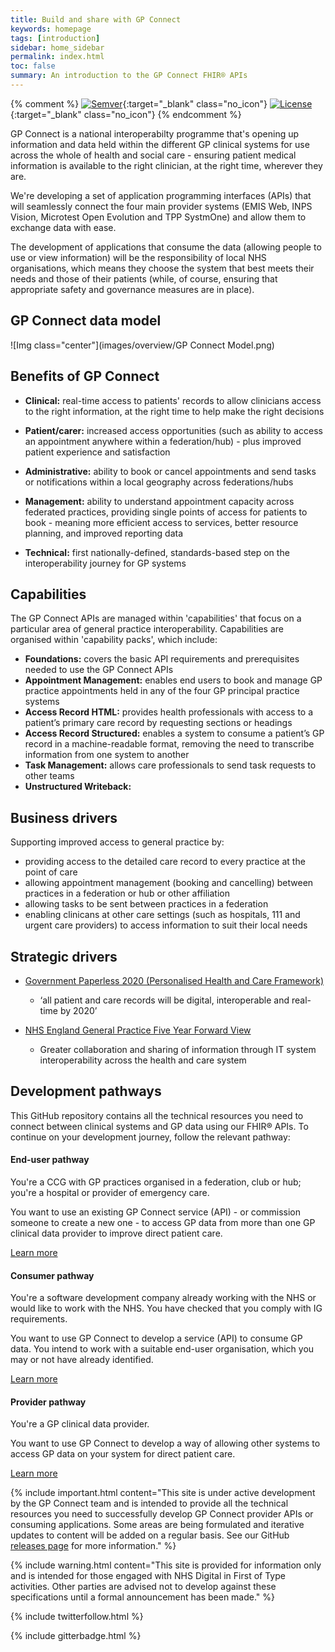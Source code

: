 ```yaml
---
title: Build and share with GP Connect
keywords: homepage
tags: [introduction]
sidebar: home_sidebar
permalink: index.html
toc: false
summary: An introduction to the GP Connect FHIR® APIs
---
```


{% comment %}
[![Semver](http://img.shields.io/badge/semver-2.0.0-yellow.svg)](http://semver.org/spec/v2.0.0.html){:target="_blank" class="no_icon"} [![License](http://img.shields.io/:license-apache2-blue.svg)](http://www.apache.org/licenses/LICENSE-2.0.html){:target="_blank" class="no_icon"} 
{% endcomment %}

GP Connect is a national interoperabilty programme that's opening up information and data held within the different GP clinical systems for use across the whole of health and social care - ensuring patient medical information is available to the right clinician, at the right time, wherever they are. 

We're developing a set of application programming interfaces (APIs) that will seamlessly connect the four main provider systems (EMIS Web, INPS Vision, Microtest Open Evolution and TPP SystmOne) and allow them to exchange data with ease.

The development of applications that consume the data (allowing people to use or view information) will be the responsibility of local NHS organisations, which means they choose the system that best meets their needs and those of their patients (while, of course, ensuring that appropriate safety and governance measures are in place).

## GP Connect data model ##

![Img class="center"](images/overview/GP Connect Model.png)

## Benefits of GP Connect ##

-   **Clinical:** real-time access to patients' records to allow clinicians access to the right information, at the right time to help make the right decisions

-   **Patient/carer:** increased access opportunities (such as ability to access an appointment anywhere within a federation/hub) -   plus improved patient experience and satisfaction

-   **Administrative:** ability to book or cancel appointments and send tasks or notifications within a local geography across federations/hubs
 
-   **Management:** ability to understand appointment capacity across federated practices, providing single points of access for patients to book -  meaning more efficient access to services, better resource planning, and improved reporting data

-   **Technical:** first nationally-defined, standards-based step on the interoperability journey for GP systems

## Capabilities ##

The GP Connect APIs are managed within 'capabilities' that focus on a particular area of general practice interoperability. Capabilities are organised within 'capability packs', which include:

 -   **Foundations:** covers the basic API requirements and prerequisites needed to use the GP Connect APIs
 -   **Appointment Management:** enables end users to book and manage GP practice appointments held in any of the four GP principal practice systems
 -   **Access Record HTML:** provides health professionals with access to a patient’s primary care record by requesting sections or headings
 -   **Access Record Structured:** enables a system to consume a patient’s GP record in a machine-readable format, removing the need to transcribe information from one system to another
 -   **Task Management:** allows care professionals to send task requests to other teams  
 -   **Unstructured Writeback:** 

## Business drivers ##

Supporting improved access to general practice by:

- providing access to the detailed care record to every practice at the point of care
- allowing appointment management (booking and cancelling) between practices in a federation or hub or other affiliation
- allowing tasks to be sent between practices in a federation
- enabling clinicans at other care settings (such as hospitals, 111 and urgent care providers) to access information to suit their local needs

## Strategic drivers ##

- [Government Paperless 2020 (Personalised Health and Care Framework)](https://www.gov.uk/government/publications/personalised-health-and-care-2020)
  - ‘all patient and care records will be digital, interoperable and real-time by 2020’

- [NHS England General Practice Five Year Forward View](https://www.england.nhs.uk/gp/gpfv/)
  - Greater collaboration and sharing of information through IT system interoperability across the health and care system

## Development pathways ##
<p align="left">This GitHub repository contains all the technical resources you need to connect between clinical systems and GP data using our FHIR&reg; APIs. To continue on your development journey, follow the relevant pathway:</p>
<div class="row">
         <div class="col-lg-12">
                                                           </div>
                <div class="col-6 col-md-4">
             <div class="panel panel-default text-center">
                 <div class="panel-heading">
                     <span class="fa-stack fa-5x">
                           <i class="fa fa-circle fa-stack-2x text-primary" style="color:#005EB8"></i>
                           <i class="fa fa-user-md fa-stack-1x fa-inverse"></i>
                     </span>
                 </div>
                 <div class="panel-body" align="left">
                     <h4>End-user pathway</h4>
                     <p align="left">You're a CCG with GP practices organised in a federation, club or hub; you're a hospital or provider of emergency care.</p>
                              <p align="left">You want to use an existing GP Connect service (API) - or commission someone to create a new one - to access GP data from more than one GP clinical data provider to improve direct patient care.</p>
                     <a href="overview_end_user_pathway.html" class="btn btn-primary">Learn more</a>
                                     </div>
         </div>
         </div>
         <div class="col-6 col-md-4">
             <div class="panel panel-default text-center">
                 <div class="panel-heading">
                     <span class="fa-stack fa-5x">
                           <i class="fa fa-circle fa-stack-2x text-primary" style="color:#005EB8"></i>
                           <i class="fa fa-desktop fa-stack-1x fa-inverse"></i>
                     </span>
                 </div>
                 <div class="panel-body" align="left">
                      <h4>Consumer pathway</h4>
                         <p align="left">You're a software development company already working with the NHS or would like to work with the NHS. You have checked that you comply with IG requirements.</p>
                         <p align="left">You want to use GP Connect to develop a service (API) to consume GP data.  You intend to work with a suitable end-user organisation, which you may or not have already identified.</p>
                     <a href="overview_consumer_pathway.html" class="btn btn-primary">Learn more</a>
                 </div>
             </div>
         </div>
            <div class="col-6 col-md-4">
             <div class="panel panel-default text-center">
                 <div class="panel-heading">
                     <span class="fa-stack fa-5x">
                           <i class="fa fa-circle fa-stack-2x text-primary" style="color:#005EB8"></i>
                           <i class="fa fa-globe fa-stack-1x fa-inverse"></i>
                     </span>
                 </div>
                 <div class="panel-body" align="left">
                     <h4>Provider pathway</h4>
                         <p align="left">You're a GP clinical data provider.</p>
                     <p align="left">You want to use GP Connect to develop a way of allowing other systems to access GP data on your system for direct patient care.</p>
                     <a href="overview_provider_pathway.html" class="btn btn-primary">Learn more</a>
                 </div>
             </div>
         </div>
            
</div>
     
{% include important.html content="This site is under active development by the GP Connect team and is intended to provide all the technical resources you need to successfully develop GP Connect provider APIs or consuming applications. Some areas are being formulated and iterative updates to content will be added on a regular basis. See our GitHub [releases page](https://github.com/nhsconnect/gpconnect/releases) for more information." %}

{% include warning.html content="This site is provided for information only and is intended for those engaged with NHS Digital in First of Type activities. Other parties are advised not to develop against these specifications until a formal announcement has been made." %}

{% include twitterfollow.html %}

{% include gitterbadge.html %}



